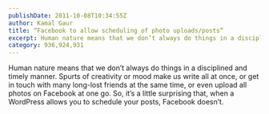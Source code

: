```yaml
---
publishDate: 2011-10-08T10:34:55Z
author: Kamal Gaur
title: “Facebook to allow scheduling of photo uploads/posts” 
excerpt: Human nature means that we don’t always do things in a disciplined and timely manner. Spurts of creativity or mood make us write all at… 
category: 936,924,931
---
```


Human nature means that we don’t always do things in a disciplined and timely manner. Spurts of creativity or mood make us write all at once, or get in touch with many long-lost friends at the same time, or even upload all photos on Facebook at one go. So, it’s a little surprising that, when a WordPress allows you to schedule your posts, Facebook doesn’t.
